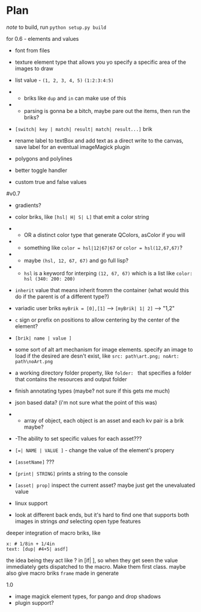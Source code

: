 # Plan

*note* to build, run `python setup.py build`


for 0.6 - elements and values
 - font from files
 - texture element type that allows you yo specify a specific area of the images to draw
 - list value - `(1, 2, 3, 4, 5)` `(1:2:3:4:5)`
 - - briks like `dup` and `in` can make use of this
 - - parsing is gonna be a bitch, maybe pare out the items, then run the briks?
 - `[switch| key | match| result| match| result...]` brik
 
 - rename label to textBox and add text as a direct write to the canvas, save label for an eventual imageMagick plugin

 - polygons and polylines
 - better toggle handler
 - custom true and false values

#v0.7
 - gradients?
 - color briks, like `[hsl| H| S| L]` that emit a color string
 - -  OR a distinct color type that generate QColors, asColor if you will
 - - something like `color = hsl|12|67|67` or `color = hsl(12,67,67)`?
 - - maybe `(hsl, 12, 67, 67)` and go full lisp?
 - - `hsl` is a keyword for interping `(12, 67, 67)` which is a list like `color: hsl (340: 200: 200)`
 
 - `inherit` value that means inherit fromm the container (what would this do if the parent is of a different type?)
 - variadic user briks `myBrik = [0],[1]` --> `[myBrik| 1| 2]` --> "1,2"
 - `c` sign or prefix on positions to allow centering by the center of the element?
 - `[brik| name | value ]`
 - some sort of alt art mechanism for image elements. specify an image to load if the desired are desn't exist, like `src: path\art.png; noArt: path\noArt.png`
 - a working directory folder property, like `folder: ` that specifies a folder that contains the resources and output folder
 - finish annotating types (maybe? not sure if this gets me much)
 - json based data? (i'm not sure what the point of this was)
 - - array of object, each object is an asset and each kv pair is a brik maybe?
 - -The ability to set specific values for each asset???
 - `[=| NAME | VALUE ]` - change the value of the element's propery
 - `[assetName]` ???
 - `[print| STRING]` prints a string to the console
 - `[asset| prop]` inspect the current asset? maybe just get the unevaluated value

 - linux support
 - look at different back ends, but it's hard to find one that supports both images in strings *and* selecting open type features

deeper integration of macro briks, like 
    
    x: # 1/8in + 1/4in
    text: [dup| #4+5| asdf]
the idea being they act like ? in [if| ], so when they get seen the value immediately gets dispatched to the macro. Make them first class. 
maybe also give macro briks `frame` made in generate


1.0
 - image magick element types, for pango and drop shadows
 - plugin support?
